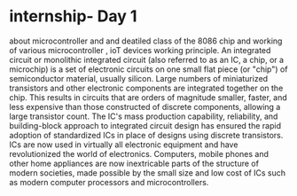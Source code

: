 # internship- Day 1
 about microcontroller and and deatiled class of the  8086 chip and working of various microcontroller , ioT  devices working principle.
 An integrated circuit or monolithic integrated circuit (also referred to as an IC, a chip, or a microchip) is a set of electronic circuits on one small flat piece (or "chip") of semiconductor material, usually silicon. Large numbers of miniaturized transistors and other electronic components are integrated together on the chip. This results in circuits that are orders of magnitude smaller, faster, and less expensive than those constructed of discrete components, allowing a large transistor count. The IC's mass production capability, reliability, and building-block approach to integrated circuit design has ensured the rapid adoption of standardized ICs in place of designs using discrete transistors. ICs are now used in virtually all electronic equipment and have revolutionized the world of electronics. Computers, mobile phones and other home appliances are now inextricable parts of the structure of modern societies, made possible by the small size and low cost of ICs such as modern computer processors and microcontrollers.

